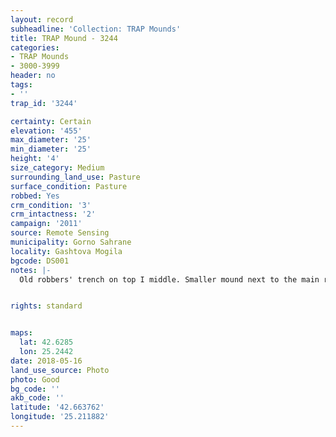 ```yaml
---
layout: record
subheadline: 'Collection: TRAP Mounds'
title: TRAP Mound - 3244
categories:
- TRAP Mounds
- 3000-3999
header: no
tags:
- ''
trap_id: '3244'

certainty: Certain
elevation: '455'
max_diameter: '25'
min_diameter: '25'
height: '4'
size_category: Medium
surrounding_land_use: Pasture
surface_condition: Pasture
robbed: Yes
crm_condition: '3'
crm_intactness: '2'
campaign: '2011'
source: Remote Sensing
municipality: Gorno Sahrane
locality: Gashtova Mogila
bgcode: DS001
notes: |-
  Old robbers' trench on top I middle. Smaller mound next to the main robbers' trench on the south side. Side of mound taken off on western side.


rights: standard


maps:
  lat: 42.6285
  lon: 25.2442
date: 2018-05-16
land_use_source: Photo
photo: Good
bg_code: ''
akb_code: ''
latitude: '42.663762'
longitude: '25.211882'
---
```

